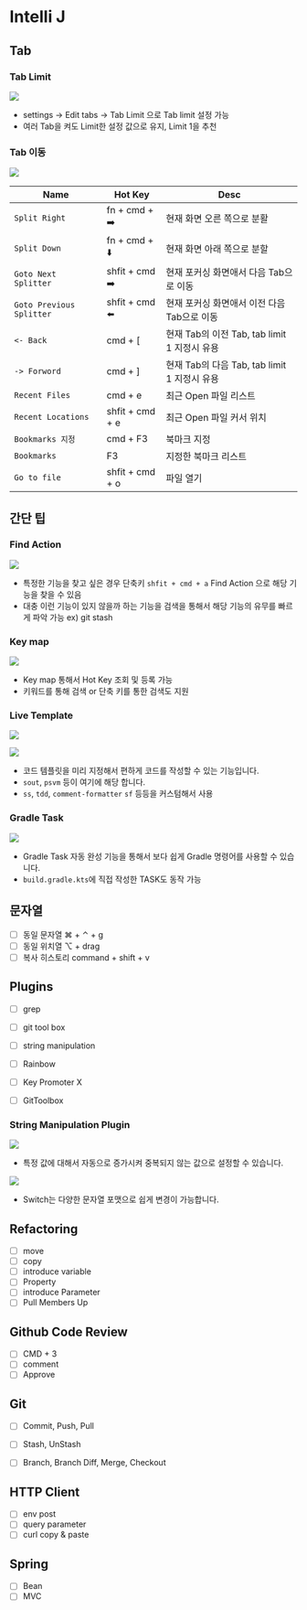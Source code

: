 # Intelli J

## Tab

### Tab Limit

![](https://raw.githubusercontent.com/cheese10yun/blog-sample/master/intellij-test/intellij-test/images/tib-1.png)

* settings -> Edit tabs -> Tab Limit 으로 Tab limit 설정 가능
* 여러 Tab을 켜도 Limit한 설정 값으로 유지, Limit 1을 추천

### Tab 이동

![](https://raw.githubusercontent.com/cheese10yun/blog-sample/master/intellij-test/intellij-test/images/tip-2.png)

| Name                     | Hot Key         | Desc                                         |
|--------------------------|-----------------| -------------------------------------------- |
| `Split Right`            | fn + cmd +  ➡️  | 현재 화면 오른 쪽으로 분활                   |
| `Split Down`             | fn + cmd +  ⬇️  | 현재 화면 아래 쪽으로 분할                   |
| `Goto Next Splitter`     | shfit + cmd  ➡️ | 현재 포커싱 화면애서 다음 Tab으로 이동       |
| `Goto Previous Splitter` | shfit + cmd  ⬅️ | 현재 포커싱 화면애서 이전 다음 Tab으로 이동  |
| `<- Back`                | cmd + [         | 현재 Tab의 이전 Tab, tab limit 1 지정시 유용 |
| `-> Forword`             | cmd + ]         | 현재 Tab의 다음 Tab, tab limit 1 지정시 유용 |
| `Recent Files`           | cmd + e         | 최근 Open 파일 리스트                        |
| `Recent Locations`       | shfit + cmd + e | 최근 Open 파일 커서 위치                     |
| `Bookmarks 지정`           | cmd + F3        | 북마크 지정                                  |
| `Bookmarks`              | F3              | 지정한 북마크 리스트                         |
| `Go to file`             | shfit + cmd + o | 파일 열기                                    |


## 간단 팁

### Find Action

![](https://raw.githubusercontent.com/cheese10yun/blog-sample/master/intellij-test/intellij-test/images/tip-3.png)

* 특정한 기능을 찾고 싶은 경우 단축키 `shfit + cmd + a`  Find Action 으로 해당 기능을 찾을 수 있음
* 대충 이런 기능이 있지 않을까 하는 기능을 검색을 통해서 해당 기능의 유무를 빠르게 파악 가능 ex) git stash


### Key map

![](https://raw.githubusercontent.com/cheese10yun/blog-sample/master/intellij-test/intellij-test/images/tip-4.png)

* Key map 통해서 Hot Key 조회 및 등록 가능
* 키워드를 통해 검색 or 단축 키를 통한 검색도 지원


### Live Template

![](https://camo.githubusercontent.com/05c612752077fb8488efe81f76609936965dfeb0340540bdc7b45d8040cd5524/68747470733a2f2f692e696d6775722e636f6d2f483471523461612e706e67)

![](https://camo.githubusercontent.com/5471e679d04d13a643230014376ab5e736a72b4252a10e644eb41e158b3e5ea4/68747470733a2f2f692e696d6775722e636f6d2f6d5a75444d64552e676966)

* 코드 템플릿을 미리 지정해서 편하게 코드를 작성할 수 있는 기능입니다.
* `sout`, `psvm` 등이 여기에 해당 합니다.
* `ss`, `tdd`, `comment-formatter` `sf` 등등을 커스텀해서 사용 


### Gradle Task

![](https://raw.githubusercontent.com/cheese10yun/IntelliJ/master/assets/gradle-task-run-1.gif)

* Gradle Task 자동 완성 기능을 통해서 보다 쉽게 Gradle 명령어를 사용할 수 있습니다.
* `build.gradle.kts`에 직접 작성한 TASK도 동작 가능


## 문자열

* [ ] 동일 문자열 ⌘ + ⌃ + g
* [ ] 동일 위치열 ⌥ + drag
* [ ] 복사 히스토리 command + shift + v

## Plugins
* [ ] grep
* [ ] git tool box
* [ ] string manipulation
* [ ] Rainbow
* [ ] Key Promoter X
* [ ] GitToolbox


### String Manipulation Plugin

[](https://plugins.jetbrains.com/plugin/2162-string-manipulation/)

![](https://raw.githubusercontent.com/cheese10yun/IntelliJ/master/assets/string-manipulation-1.gif)

* 특정 값에 대해서 자동으로 증가시켜 중복되지 않는 값으로 설정할 수 있습니다.

![](https://raw.githubusercontent.com/cheese10yun/blog-sample/master/kotlin-jpa/docs/string-manipulation-3.gif)

* Switch는 다양한 문자열 포맷으로 쉽게 변경이 가능합니다.


## Refactoring

* [ ] move
* [ ] copy
* [ ] introduce variable
* [ ] Property
* [ ] introduce Parameter
* [ ] Pull Members Up

## Github Code Review

* [ ] CMD + 3
* [ ] comment
* [ ] Approve

## Git
* [ ] Commit, Push, Pull
* [ ] Stash, UnStash
* [ ] Branch, Branch Diff, Merge, Checkout


## HTTP Client
* [ ] env post
* [ ] query parameter
* [ ] curl copy & paste

## Spring 
* [ ] Bean
* [ ] MVC
